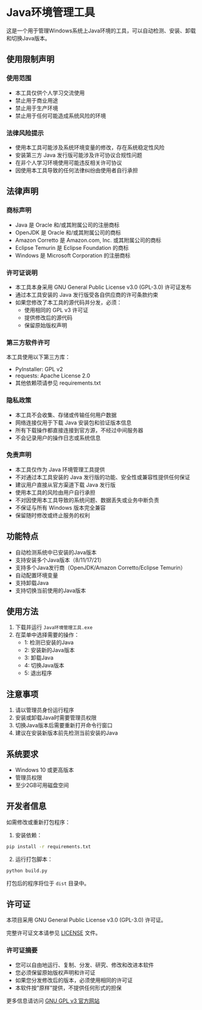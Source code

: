 # Java环境管理工具

这是一个用于管理Windows系统上Java环境的工具，可以自动检测、安装、卸载和切换Java版本。

## 使用限制声明

### 使用范围
- 本工具仅供个人学习交流使用
- 禁止用于商业用途
- 禁止用于生产环境
- 禁止用于任何可能造成系统风险的环境

### 法律风险提示
- 使用本工具可能涉及系统环境变量的修改，存在系统稳定性风险
- 安装第三方 Java 发行版可能涉及许可协议合规性问题
- 在非个人学习环境使用可能违反相关许可协议
- 因使用本工具导致的任何法律纠纷由使用者自行承担

## 法律声明

### 商标声明
- Java 是 Oracle 和/或其附属公司的注册商标
- OpenJDK 是 Oracle 和/或其附属公司的商标
- Amazon Corretto 是 Amazon.com, Inc. 或其附属公司的商标
- Eclipse Temurin 是 Eclipse Foundation 的商标
- Windows 是 Microsoft Corporation 的注册商标

### 许可证说明
- 本工具本身采用 GNU General Public License v3.0 (GPL-3.0) 许可证发布
- 通过本工具安装的 Java 发行版受各自供应商的许可条款约束
- 如果您修改了本工具的源代码并分发，必须：
  - 使用相同的 GPL v3 许可证
  - 提供修改后的源代码
  - 保留原始版权声明

### 第三方软件许可
本工具使用以下第三方库：
- PyInstaller: GPL v2
- requests: Apache License 2.0
- 其他依赖项请参见 requirements.txt

### 隐私政策
- 本工具不会收集、存储或传输任何用户数据
- 网络连接仅用于下载 Java 安装包和验证版本信息
- 所有下载操作都直接连接到官方源，不经过中间服务器
- 不会记录用户的操作日志或系统信息

### 免责声明
- 本工具仅作为 Java 环境管理工具提供
- 不对通过本工具安装的 Java 发行版的功能、安全性或兼容性提供任何保证
- 建议用户直接从官方渠道下载 Java 发行版
- 使用本工具的风险由用户自行承担
- 不对因使用本工具导致的系统问题、数据丢失或业务中断负责
- 不保证与所有 Windows 版本完全兼容
- 保留随时修改或终止服务的权利

## 功能特点

- 自动检测系统中已安装的Java版本
- 支持安装多个Java版本（8/11/17/21）
- 支持多个Java发行商（OpenJDK/Amazon Corretto/Eclipse Temurin）
- 自动配置环境变量
- 支持卸载Java
- 支持切换当前使用的Java版本

## 使用方法

1. 下载并运行 `Java环境管理工具.exe`
2. 在菜单中选择需要的操作：
   - 1: 检测已安装的Java
   - 2: 安装新的Java版本
   - 3: 卸载Java
   - 4: 切换Java版本
   - 5: 退出程序

## 注意事项

1. 请以管理员身份运行程序
2. 安装或卸载Java时需要管理员权限
3. 切换Java版本后需要重新打开命令行窗口
4. 建议在安装新版本前先检测当前安装的Java

## 系统要求

- Windows 10 或更高版本
- 管理员权限
- 至少2GB可用磁盘空间

## 开发者信息

如需修改或重新打包程序：

1. 安装依赖：
```bash
pip install -r requirements.txt
```

2. 运行打包脚本：
```bash
python build.py
```

打包后的程序将位于 `dist` 目录中。

## 许可证

本项目采用 GNU General Public License v3.0 (GPL-3.0) 许可证。

完整许可证文本请参见 [LICENSE](LICENSE) 文件。

### 许可证摘要

- 您可以自由地运行、复制、分发、研究、修改和改进本软件
- 您必须保留原始版权声明和许可证
- 如果您分发修改后的版本，必须使用相同的许可证
- 本软件按"原样"提供，不提供任何形式的担保

更多信息请访问 [GNU GPL v3 官方网站](https://www.gnu.org/licenses/gpl-3.0.html) 